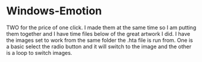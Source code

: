 # Windows-Emotion
TWO for the price of one click. I made them at the same time so I am putting them together and I have time files below of the great artwork I did. I have the images set to work from the same folder the .hta file is run from. One is a basic select the radio button and it will switch to the image and the other is a loop to switch images.
